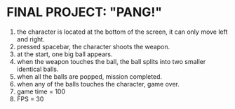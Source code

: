 # FINAL PROJECT: "PANG!"
1. the character is located at the bottom of the screen, it can only move left and right.
2. pressed spacebar, the character shoots the weapon.
3. at the start, one big ball appears.
4. when the weapon touches the ball, the ball splits into two smaller identical balls.
5. when all the balls are popped, mission completed.
6. when any of the balls touches the character, game over.
7. game time = 100
8. FPS = 30
